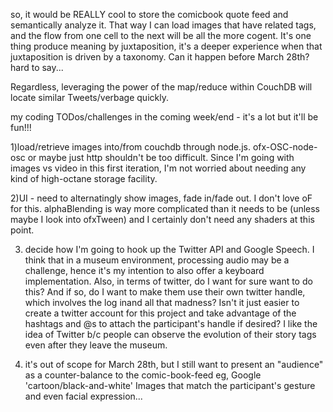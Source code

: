 so, it would be REALLY cool to store the comicbook quote feed and semantically analyze it.  That way I can 
load images that have related tags, and the flow from one cell to the next will be all the more cogent.  It's one thing 
 produce meaning by juxtaposition, it's a deeper experience when that juxtaposition is driven by
a taxonomy.  Can it happen before March 28th?  hard to say...

Regardless, leveraging the power of the map/reduce within CouchDB will locate similar Tweets/verbage quickly.

my coding TODos/challenges in the coming week/end - it's a lot but it'll be fun!!!

1)load/retrieve images into/from couchdb through node.js.  ofx-OSC-node-osc  or maybe just http
shouldn't be too difficult.
Since I'm going with images vs video in this first iteration, I'm not worried about needing any 
kind of high-octane storage facility.  

2)UI - need to alternatingly show images, fade in/fade out. I don't love oF for this.  alphaBlending
is way more complicated than it needs to be (unless maybe I look into ofxTween) and I certainly
don't need any shaders at this point.

3) decide how I'm going to hook up the Twitter API and Google Speech.  I think that in a museum 
environment, processing audio may be a challenge, hence it's my intention to also offer a keyboard implementation.  Also,
in terms of twitter, do I want for sure want to do this?  And if so, do I want to make them use their own twitter handle, which involves the log inand all that madness?  Isn't it just easier to create a twitter account for this project and take
advantage of the hashtags and @s to attach the participant's handle if desired?  I like the idea of 
Twitter b/c people can observe the evolution of their story tags even after they leave the museum.

4) it's out of scope for March 28th, but I still want to present an "audience" as a counter-balance to the comic-book-feed eg, Google 'cartoon/black-and-white' Images that match the participant's gesture and even facial expression...

